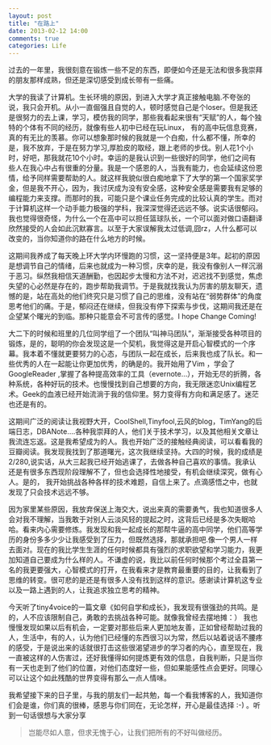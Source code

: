```yaml
---
layout: post
title: "在路上"
date: 2013-02-12 14:00
comments: true
categories: Life
---
```

过去的一年里，我很刻意在锻炼一些不足的东西，即便如今还是无法和很多我崇拜的朋友那样成熟，但还是深切感受到成长带有一些痛。

大学的我读了计算机。生长环境的原因，到进入大学才真正接触电脑.不夸张的说，我只会开机。从小一直倔强且自觉的人，顿时感觉自己是个loser。但是我还是很努力的去上课，学习，模仿我的同学，那些我看起来很有“天赋”的人，每个独特的个体有不同的经历，就像有些人初中已经在玩Linux， 有的高中玩信息竞赛，真的有无比的羡慕。你可以想象那时候的我就是一个白痴，什么都不懂，所幸的是，我不放弃，于是在努力学习,厚脸皮的取经，跟上老师的步伐。别人花1个小时，好吧，那我就花10个小时。幸运的是我认识到一些很好的同学，他们之间有些人在我心中占有很重的分量。我是一个感恩的人，当我有能力，也会延续这份恩情，给予同样需要帮助的人。就这样我貌似很白痴地拿下了大学的第一个国家奖学金，但是我不开心，因为，我讨厌成为没有安全感，这种安全感是需要我有足够的编程能力来支撑。而那时的我，可能只是个课业任务完成的比较认真的学生。而对于计算机这样一个动手能力极强的学科，我深深觉得还远远不够。说实话很郁闷。我也觉得很奇怪，为什么一个在高中可以担任篮球队长，一个可以面对做口语翻译欣然接受的人会如此沉默寡言。以至于大家误解我太过低调,囧rz，人什么都可以改变的，当你知道你的路在什么地方的时候。

这期间我养成了每天晚上环大学内环慢跑的习惯，这一坚持便是3年。起初的原因是想调节自己的情绪，后来也就成为一种习惯，庆幸的是，我没有像别人一样沉溺于恶习。纵然我相信天道酬勤，也因起步太慢和方法不对，迟迟找不到感觉，焦虑失望的心必然是存在的，跑步帮助我调节。于是我就找我认为厉害的朋友聊天，遗憾的是，站在高处的他们终究只是习惯了自己的思维，没有站在“弱势群体”的角度思考他们的痛。于是，郁闷还在继续，但我没有停下探索与步伐，这期间我还是在企望某个曙光的到临。那种只能意会不可言传的感觉。I hope Change Coming!

大二下的时候和班里的几位同学组了一个团队“叫神马团队”，渐渐接受各种项目的锻炼，是的，聪明的你会发现这是一个契机，我觉得这是开启心智模式的一个序幕。我本着不懂就更要努力的心态，与团队一起在成长，后来我也成了队长。和一些优秀的人在一起能让你更加优秀，的确是的。我开始用了Vim ，学会了GoogleReader ,掌握了各种提高效率的工具（evernote…），开始无尽的折腾，各种系统，各种好玩的技术。也慢慢找到自己想要的方向，我无限迷恋Unix编程艺术。Geek的血液已经开始流淌于我的信仰里。努力变得有方向和满足感了。迷茫也还是有的。

这期间广泛的阅读让我视野大开，CoolShell,Tinyfool,云风的blog，TimYang的后端日志，DBANote….各种我崇拜的人，他们关于技术学习，以及其他相关文章让我流连忘返。这是我希望成为的人。我也开始广泛的接触经典阅读，可以看看我的豆瓣阅读。我发现我找到了那道曙光，这次我继续坚持。大四的时候，我的成绩是2/280,说实话，从大三起我已经开始逃课了，去做各种自己喜欢的事情。我承认还是有很多东西现阶段理解不了，但也会选择性地接受，有机会继续深究，做有心人。是的， 我开始挑战各种各样的技术难题，自信上来了。点滴感悟之中，也就发现了只会技术远远不够。

因为家里某些原因，我放弃保送上海交大，说出来真的需要勇气，我也知道很多人会对我不理解，当我敢于对别人云淡风轻的提起之时，这背后已经是多次失眠哈哈。看来内心需要修炼。我发现和我一起成长的那帮牛逼的高中同学，他们高等学历的身份多多少少让我感受到了压力，但既然选择，那就承担吧.像一个男人一样去面对。现在的我比学生生涯的任何时候都具有强烈的求职欲望和学习能力，我更加知道自己要成为什么样的人。不谦虚的说，我比以前任何时候那个考过全县第一名的我更要强大，心智模式的打开，在我看来才是教育最重要的目的，让我看到了思维的转变。很可悲的是还是有很多人没有找到这样的意识。感谢读计算机这专业以及一路上遇到的人，让我追求独立思考的精神。

今天听了tiny4voice的一篇文章《如何自学和成长》，我发现有很强劲的共鸣。是的，人不应该限制自己，勇敢的去挑战各种可能。就像我曾经去摆地摊：） 我也慢慢发现如果以后有机会，一定要对那些后来人更加地友善，正如曾经帮助过我的人，生活中，有的人，认为他们已经懂的东西很习以为常，然后以站着说话不腰疼的感受，于是说出来的话就很打击这些很渴望进步的学习者的内心，直至现在，我一直被这样的人伤害过，还好我懂得如何提炼更有效的信息，自我判断，只是当你有一天也走到了他们的位置，对他们态度好一些，但如果能感性点会更好。同理心可以让这个如此残酷的世界变得有那么一点人情味。

我希望接下来的日子里，与我的朋友们一起共勉，每一个看我博客的人，我知道你们会是谁，你们真的很棒，感恩与你们同在，无论怎样，开心是最佳选择 :-) 。听到一句话很想与大家分享
>岂能尽如人意，但求无愧于心，让我们把所有的不好叫做经历。 
